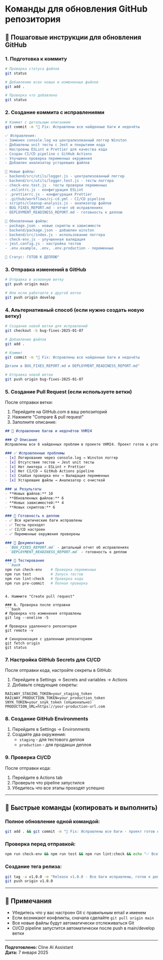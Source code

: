 # Команды для обновления GitHub репозитория

## 🔄 Пошаговые инструкции для обновления GitHub

### 1. Подготовка к коммиту
```bash
# Проверка статуса файлов
git status

# Добавление всех новых и измененных файлов
git add .

# Проверка что добавлено
git status
```

### 2. Создание коммита с исправлениями
```bash
# Коммит с детальным описанием
git commit -m "🐛 Fix: Исправлены все найденные баги и недочёты

✅ Исправления:
- Заменен console.log на централизованный логгер Winston
- Добавлены unit тесты с Jest и покрытием кода  
- Настроены ESLint и Prettier для качества кода
- Создан CI/CD pipeline с GitHub Actions
- Улучшена проверка переменных окружения
- Добавлен анализатор устаревших файлов

📁 Новые файлы:
- backend/src/utils/logger.js - централизованный логгер
- backend/src/utils/logger.test.js - тесты логгера
- check-env.test.js - тесты проверки переменных
- .eslintrc.js - конфигурация ESLint
- .prettierrc.js - конфигурация Prettier
- .github/workflows/ci-cd.yml - CI/CD pipeline
- scripts/cleanup-analysis.js - анализатор файлов
- BUG_FIXES_REPORT.md - отчет об исправлениях
- DEPLOYMENT_READINESS_REPORT.md - готовность к деплою

🔧 Обновленные файлы:
- package.json - новые скрипты и зависимости
- backend/package.json - добавлен winston
- backend/src/index.js - использование логгера
- check-env.js - улучшенная валидация
- jest.config.js - настройка тестов
- .env.example, .env, .env.production - переменные

🚀 Статус: ГОТОВ К ДЕПЛОЮ"
```

### 3. Отправка изменений в GitHub
```bash
# Отправка в основную ветку
git push origin main

# Или если работаете в другой ветке
git push origin develop
```

### 4. Альтернативный способ (если нужно создать новую ветку)
```bash
# Создание новой ветки для исправлений
git checkout -b bug-fixes-2025-01-07

# Добавление файлов
git add .

# Коммит
git commit -m "🐛 Fix: Исправлены все найденные баги и недочёты

Детали в BUG_FIXES_REPORT.md и DEPLOYMENT_READINESS_REPORT.md"

# Отправка новой ветки
git push origin bug-fixes-2025-01-07
```

### 5. Создание Pull Request (если используете ветки)
После отправки ветки:
1. Перейдите на GitHub.com в ваш репозиторий
2. Нажмите "Compare & pull request"
3. Заполните описание:

```markdown
## 🐛 Исправление багов и недочётов VHM24

### 📋 Описание
Исправлены все 6 найденных проблем в проекте VHM24. Проект готов к production деплою.

### ✅ Исправленные проблемы
- [x] Логирование через console.log → Winston логгер
- [x] Отсутствие тестов → Jest unit тесты  
- [x] Нет линтера → ESLint + Prettier
- [x] Нет CI/CD → GitHub Actions pipeline
- [x] Слабая проверка env → Валидация переменных
- [x] Устаревшие файлы → Анализатор с очисткой

### 📊 Результаты
- **Новых файлов:** 10
- **Обновленных файлов:** 6  
- **Новых зависимостей:** 4
- **Новых скриптов:** 6

### 🚀 Готовность к деплою
- ✅ Все критические баги исправлены
- ✅ Тесты проходят
- ✅ CI/CD настроен
- ✅ Переменные окружения проверены

### 📖 Документация
- `BUG_FIXES_REPORT.md` - детальный отчет об исправлениях
- `DEPLOYMENT_READINESS_REPORT.md` - готовность к деплою

### 🧪 Тестирование
```bash
npm run check-env    # Проверка переменных
npm run test         # Запуск тестов  
npm run lint:check   # Проверка кода
npm run pre-commit   # Полная проверка
```
```

4. Нажмите "Create pull request"

### 6. Проверка после отправки
```bash
# Проверка что изменения отправлены
git log --oneline -5

# Проверка удаленного репозитория
git remote -v

# Синхронизация с удаленным репозиторием
git fetch origin
git status
```

### 7. Настройка GitHub Secrets для CI/CD
После отправки кода, настройте секреты в GitHub:

1. Перейдите в Settings → Secrets and variables → Actions
2. Добавьте следующие секреты:

```
RAILWAY_STAGING_TOKEN=your_staging_token
RAILWAY_PRODUCTION_TOKEN=your_production_token  
SNYK_TOKEN=your_snyk_token (опционально)
PRODUCTION_URL=https://your-production-url.com
```

### 8. Создание GitHub Environments
1. Перейдите в Settings → Environments
2. Создайте два окружения:
   - `staging` - для тестового деплоя
   - `production` - для продакшн деплоя

### 9. Проверка CI/CD
После отправки кода:
1. Перейдите в Actions tab
2. Проверьте что pipeline запустился
3. Убедитесь что все этапы проходят успешно

---

## 🎯 Быстрые команды (копировать и выполнить)

### Полное обновление одной командой:
```bash
git add . && git commit -m "🐛 Fix: Исправлены все баги - проект готов к деплою" && git push origin main
```

### Проверка перед отправкой:
```bash
npm run check-env && npm run test && npm run lint:check && echo "✅ Все проверки пройдены!"
```

### Создание тега релиза:
```bash
git tag -a v1.0.0 -m "Release v1.0.0 - Все баги исправлены, готов к деплою"
git push origin v1.0.0
```

---

## 📝 Примечания

- Убедитесь что у вас настроен Git с правильным email и именем
- Если возникают конфликты, сначала сделайте `git pull origin main`
- Все новые файлы будут автоматически отслеживаться Git
- CI/CD pipeline запустится автоматически после push в main/develop ветки

---

**Подготовлено:** Cline AI Assistant  
**Дата:** 7 января 2025
